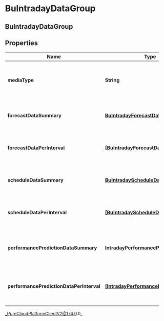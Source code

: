# BuIntradayDataGroup

## BuIntradayDataGroup

## Properties

|Name | Type | Description | Notes|
|------------ | ------------- | ------------- | -------------|
| **mediaType** | **String** | The media type associated with this intraday group | [optional] |
| **forecastDataSummary** | [**BuIntradayForecastData**](BuIntradayForecastData) | Forecast data summary for this date range | [optional] |
| **forecastDataPerInterval** | [**[BuIntradayForecastData]**]([BuIntradayForecastData]) | Forecast data per interval for this date range | [optional] |
| **scheduleDataSummary** | [**BuIntradayScheduleData**](BuIntradayScheduleData) | Schedule data summary for this date range | [optional] |
| **scheduleDataPerInterval** | [**[BuIntradayScheduleData]**]([BuIntradayScheduleData]) | Schedule data per interval for this date range | [optional] |
| **performancePredictionDataSummary** | [**IntradayPerformancePredictionData**](IntradayPerformancePredictionData) | Performance prediction data summary for this date range | [optional] |
| **performancePredictionDataPerInterval** | [**[IntradayPerformancePredictionData]**]([IntradayPerformancePredictionData]) | Performance prediction data per interval for this date range | [optional] |



_PureCloudPlatformClientV2@174.0.0_

